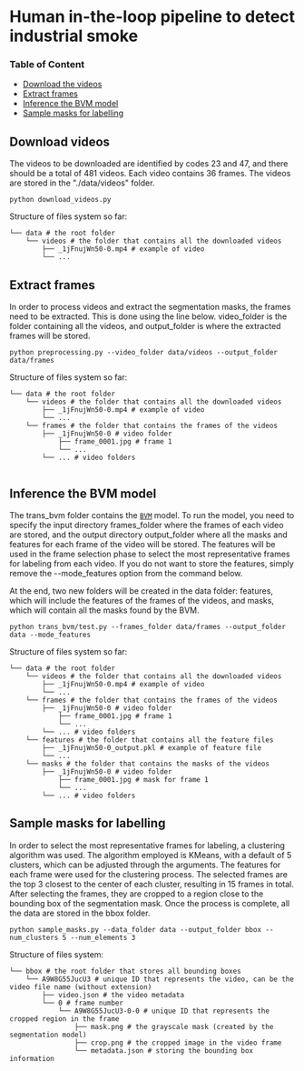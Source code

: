# Human in-the-loop pipeline to detect industrial smoke


### Table of Content
- [Download the videos](#download-videos)
- [Extract frames](#extract-frames)
- [Inference the BVM model](#inference-bvm)
- [Sample masks for labelling](#sample-masks)


## <a name="download-videos"></a>Download videos
The videos to be downloaded are identified by codes 23 and 47, and there should be a total of 481 videos. Each video contains 36 frames. The videos are stored in the "./data/videos" folder.
```
python download_videos.py
```
Structure of files system so far:
```
└── data # the root folder
    └── videos # the folder that contains all the downloaded videos
        ├── _1jFnujWn50-0.mp4 # example of video
        └── ... 
```

## <a name="extract-frames"></a>Extract frames
In order to process videos and extract the segmentation masks, the frames need to be extracted. This is done using the line below. video_folder is the folder containing all the videos, and output_folder is where the extracted frames will be stored.
```
python preprocessing.py --video_folder data/videos --output_folder data/frames
```

Structure of files system so far:
```
└── data # the root folder
    └── videos # the folder that contains all the downloaded videos
        ├── _1jFnujWn50-0.mp4 # example of video
        └── ... 
    └── frames # the folder that contains the frames of the videos
        ├── _1jFnujWn50-0 # video folder
            ├── frame_0001.jpg # frame 1
            └── ...  
        └── ... # video folders
    
```

## <a name="inference-bvm"></a>Inference the BVM model
The trans_bvm folder contains the [`BVM`](https://github.com/SiyuanYan1/Transmission-BVM/tree/main)  model. To run the model, you need to specify the input directory frames_folder where the frames of each video are stored, and the output directory output_folder where all the masks and features for each frame of the video will be stored. The features will be used in the frame selection phase to select the most representative frames for labeling from each video. If you do not want to store the features, simply remove the --mode_features option from the command below.

At the end, two new folders will be created in the data folder: features, which will include the features of the frames of the videos, and masks, which will contain all the masks found by the BVM.

```
python trans_bvm/test.py --frames_folder data/frames --output_folder data --mode_features
```

Structure of files system so far:
```
└── data # the root folder
    └── videos # the folder that contains all the downloaded videos
        ├── _1jFnujWn50-0.mp4 # example of video
        └── ... 
    └── frames # the folder that contains the frames of the videos
        ├── _1jFnujWn50-0 # video folder
            ├── frame_0001.jpg # frame 1
            └── ...  
        └── ... # video folders
    └── features # the folder that contains all the feature files
        ├── _1jFnujWn50-0_output.pkl # example of feature file
        └── ... 
    └── masks # the folder that contains the masks of the videos
        ├── _1jFnujWn50-0 # video folder
            ├── frame_0001.jpg # mask for frame 1
            └── ...  
        └── ... # video folders
```


## <a name="sample-masks"></a>Sample masks for labelling
In order to select the most representative frames for labeling, a clustering algorithm was used. The algorithm employed is KMeans, with a default of 5 clusters, which can be adjusted through the arguments. The features for each frame were used for the clustering process. The selected frames are the top 3  closest to the center of each cluster, resulting in 15 frames in total. After selecting the frames, they are cropped to a region close to the bounding box of the segmentation mask. Once the process is complete, all the data are stored in the bbox folder.

```
python sample_masks.py --data_folder data --output_folder bbox --num_clusters 5 --num_elements 3
```
Structure of files system:
```
└── bbox # the root folder that stores all bounding boxes
    └── A9W8G55JucU3 # unique ID that represents the video, can be the video file name (without extension)
        ├── video.json # the video metadata
        └── 0 # frame number
            └── A9W8G55JucU3-0-0 # unique ID that represents the cropped region in the frame
                ├── mask.png # the grayscale mask (created by the segmentation model)
                ├── crop.png # the cropped image in the video frame
                └── metadata.json # storing the bounding box information
```